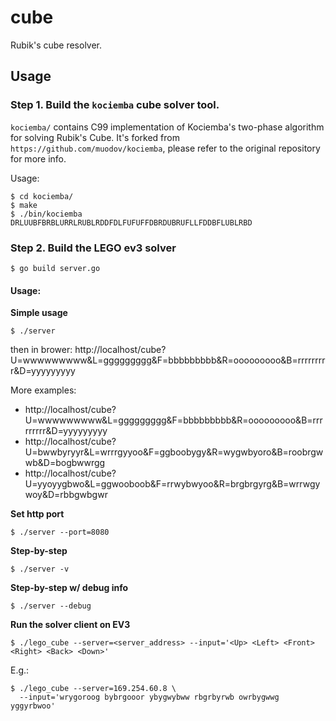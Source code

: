 # cube
Rubik's cube resolver.

## Usage

### Step 1. Build the `kociemba` cube solver tool.

`kociemba/` contains C99 implementation of Kociemba's two-phase algorithm
for solving Rubik's Cube.
It's forked from `https://github.com/muodov/kociemba`, please refer to the
original repository for more info.

Usage:

```
$ cd kociemba/
$ make
$ ./bin/kociemba DRLUUBFBRBLURRLRUBLRDDFDLFUFUFFDBRDUBRUFLLFDDBFLUBLRBD
```

### Step 2. Build the LEGO ev3 solver

```
$ go build server.go
```

#### Usage:

**Simple usage**

```
$ ./server
```

then in brower:
http://localhost/cube?U=wwwwwwwww&L=ggggggggg&F=bbbbbbbbb&R=ooooooooo&B=rrrrrrrrr&D=yyyyyyyyy


More examples:

  * http://localhost/cube?U=wwwwwwwww&L=ggggggggg&F=bbbbbbbbb&R=ooooooooo&B=rrrrrrrrr&D=yyyyyyyyy
  * http://localhost/cube?U=bwwbyryyr&L=wrrrgyyoo&F=ggboobygy&R=wygwbyoro&B=roobrgwwb&D=bogbwwrgg
  * http://localhost/cube?U=yyoyygbwo&L=ggwooboob&F=rrwybwyoo&R=brgbrgyrg&B=wrrwgywoy&D=rbbgwbgwr

**Set http port**

```
$ ./server --port=8080
```

**Step-by-step**

```
$ ./server -v
```

**Step-by-step w/ debug info**

```
$ ./server --debug
```

**Run the solver client on EV3**

```
$ ./lego_cube --server=<server_address> --input='<Up> <Left> <Front> <Right> <Back> <Down>'
```

E.g.:

```
$ ./lego_cube --server=169.254.60.8 \
  --input='wrygoroog bybrgooor ybygwybww rbgrbyrwb owrbygwwg yggyrbwoo'
```

